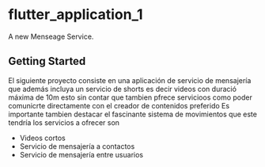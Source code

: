 # flutter_application_1

A new Menseage Service.

## Getting Started

El siguiente proyecto consiste en una aplicación de servicio de mensajería
que además incluya un servicio de shorts es decir videos con duració máxima de 10m
esto sin contar que tambien pfrece servicioos como poder comunicrte directamente con el creador
de contenidos preferido
Es importante tambien destacar el fascinante sistema de movimientos que este tendría
los servicios a ofrecer son 
 - Videos cortos 
 - Servicio de mensajería a contactos 
 - Servicio de mensajería entre usuarios

